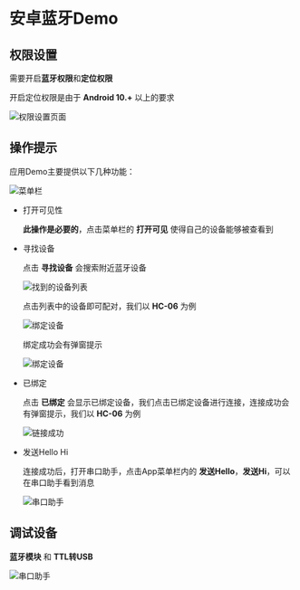 # 安卓蓝牙Demo

## 权限设置

需要开启**蓝牙权限**和**定位权限**

开启定位权限是由于 **Android 10.+** 以上的要求

![权限设置页面](https://img-blog.csdnimg.cn/20201126175854106.jpg?x-oss-process=image/watermark,type_ZmFuZ3poZW5naGVpdGk,shadow_10,text_aHR0cHM6Ly9ibG9nLmNzZG4ubmV0L3dlaXhpbl80MzY5OTcxNg==,size_16,color_FFFFFF,t_70#pic_center)

## 操作提示

应用Demo主要提供以下几种功能：

![菜单栏](IMG/menu.jpg)

- 打开可见性

  **此操作是必要的**，点击菜单栏的 **打开可见** 使得自己的设备能够被查看到

- 寻找设备

  点击 **寻找设备** 会搜索附近蓝牙设备

  ![找到的设备列表](IMG/searchDevice.jpg)

  点击列表中的设备即可配对，我们以 **HC-06** 为例

  ![绑定设备](IMG/bond.jpg)

  绑定成功会有弹窗提示

  ![绑定设备](IMG/bondSuccessful.jpg)

- 已绑定

  点击 **已绑定** 会显示已绑定设备，我们点击已绑定设备进行连接，连接成功会有弹窗提示，我们以 **HC-06** 为例
  
  ![链接成功](IMG/connectSuccessful.jpg)

- 发送Hello Hi

  连接成功后，打开串口助手，点击App菜单栏内的 **发送Hello**，**发送Hi**，可以在串口助手看到消息

  ![串口助手](IMG/serialPortAssistant.png)

## 调试设备

**蓝牙模块** 和 **TTL转USB**

![串口助手](IMG/debug.jpg)